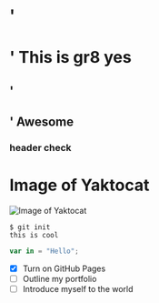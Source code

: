 # '<h1>' This is gr8  yes
## '<h2>' Awesome 


### header check

# Image of Yaktocat
![Image of Yaktocat](https://octodex.github.com/images/yaktocat.png)

```
$ git init
this is cool
```

``` javascript
var in = "Hello";
```


- [x] Turn on GitHub Pages
- [ ] Outline my portfolio
- [ ] Introduce myself to the world
